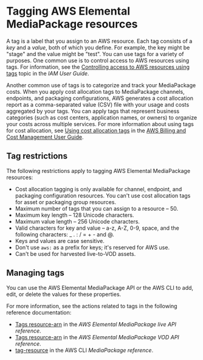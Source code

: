 # Tagging AWS Elemental MediaPackage resources<a name="tagging"></a>

A tag is a label that you assign to an AWS resource\. Each tag consists of a *key* and a *value*, both of which you define\. For example, the key might be "stage" and the value might be "test"\. You can use tags for a variety of purposes\. One common use is to control access to AWS resources using tags\. For information, see the [Controlling access to AWS resources using tags](https://docs.aws.amazon.com/IAM/latest/UserGuide/access_tags.html) topic in the *IAM User Guide*\.

 Another common use of tags is to categorize and track your MediaPackage costs\. When you apply cost allocation tags to MediaPackage channels, endpoints, and packaging configurations, AWS generates a cost allocation report as a comma\-separated value \(CSV\) file with your usage and costs aggregated by your tags\. You can apply tags that represent business categories \(such as cost centers, application names, or owners\) to organize your costs across multiple services\. For more information about using tags for cost allocation, see [Using cost allocation tags](https://docs.aws.amazon.com/awsaccountbilling/latest/aboutv2/cost-alloc-tags.html) in the [AWS Billing and Cost Management User Guide](https://docs.aws.amazon.com/awsaccountbilling/latest/aboutv2/)\. 

## Tag restrictions<a name="tagging-restrictions"></a>

The following restrictions apply to tagging AWS Elemental MediaPackage resources:
+ Cost allocation tagging is only available for channel, endpoint, and packaging configuration resources\. You can't use cost allocation tags for asset or packaging group resources\.
+ Maximum number of tags that you can assign to a resource – 50\.
+ Maximum key length – 128 Unicode characters\.
+ Maximum value length – 256 Unicode characters\.
+ Valid characters for key and value – a\-z, A\-Z, 0\-9, space, and the following characters: \_ \. : / = \+ \- and @\.
+ Keys and values are case sensitive\.
+ Don't use `aws:` as a prefix for keys; it's reserved for AWS use\.
+ Can't be used for harvested live\-to\-VOD assets\.

## Managing tags<a name="tagging-add-edit-delete"></a>

You can use the AWS Elemental MediaPackage API or the AWS CLI to add, edit, or delete the values for these properties\.

For more information, see the actions related to tags in the following reference documentation:
+ [Tags resource\-arn](https://docs.aws.amazon.com/mediapackage/latest/apireference/tags-resource-arn.html) in the *AWS Elemental MediaPackage live API reference*\. 
+  [Tags resource\-arn](https://docs.aws.amazon.com/mediapackage-vod/latest/apireference/tags-resource-arn.html) in the *AWS Elemental MediaPackage VOD API reference*\.
+ [tag\-resource](https://docs.aws.amazon.com/cli/latest/reference/mediapackage/tag-resource.html) in the AWS CLI *MediaPackage reference*\.